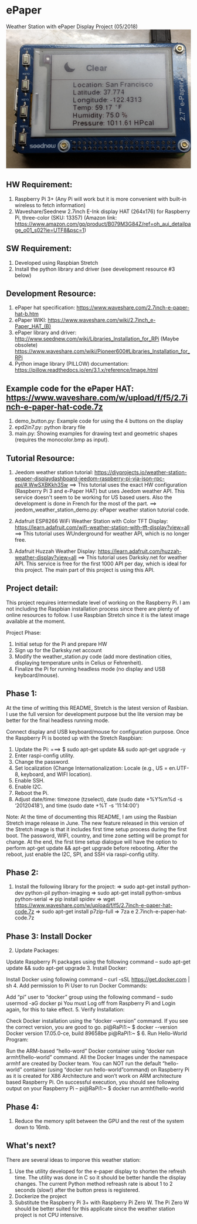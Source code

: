 # ePaper
Weather Station with ePaper Display Project (05/2018)
![text](https://github.com/nsxlai/ePaper/blob/master/IMG_20180611_230516.jpg)

HW Requirement:
---------------
1. Raspberry Pi 3+ (Any Pi will work but it is more convenient with built-in wireless to fetch information)
2. Waveshare/Seednew 2.7inch E-Ink display HAT (264x176) for Raspberry Pi, three-color (SKU: 13357)
(Amazon link: https://www.amazon.com/gp/product/B079M3G84Z/ref=oh_aui_detailpage_o01_s02?ie=UTF8&psc=1)

SW Requirement:
---------------
1. Developed using Raspbian Stretch
2. Install the python library and driver (see development resource #3 below)

Development Resource:
---------------------
1. ePaper hat specification: https://www.waveshare.com/2.7inch-e-paper-hat-b.htm
2. ePaper WIKI: https://www.waveshare.com/wiki/2.7inch_e-Paper_HAT_(B)
3. ePaper library and driver: http://www.seednew.com/wiki/Libraries_Installation_for_RPi (Maybe obsolete)
                              https://www.waveshare.com/wiki/Pioneer600#Libraries_Installation_for_RPi
4. Python image library (PILLOW) documentation: https://pillow.readthedocs.io/en/3.1.x/reference/Image.html

Example code for the ePaper HAT: https://www.waveshare.com/w/upload/f/f5/2.7inch-e-paper-hat-code.7z
--------------------------------
1. demo_button.py: Example code for using the 4 buttons on the display
2. epd2in7.py: python ibrary file
3. main.py: Showing examples for drawing text and geometric shapes (requires the monocolor.bmp as input).

Tutorial Resource:
------------------
1. Jeedom weather station tutorial: https://diyprojects.io/weather-station-epaper-displaydashboard-jeedom-raspberry-pi-via-json-rpc-api/#.WwSXBKkh3Sw
==> This tutorial uses the exact HW configuration (Raspberry Pi 3 and e-Paper HAT) but uses Jeedom weather API. This service doesn't seem to be working for US based users. Also the development is done in French for the most of the part.
==> jeedom_weather_station_demo.py: ePaper weather station tutorial code.

2. Adafruit ESP8266 WiFi Weather Station with Color TFT Display: https://learn.adafruit.com/wifi-weather-station-with-tft-display?view=all
==> This tutorial uses WUnderground for weather API, which is no longer free.

3. Adafruit Huzzah Weather Display: https://learn.adafruit.com/huzzah-weather-display?view=all
==> This tutorial uses Darksky.net for weather API. This service is free for the first 1000 API per day, which is ideal for this project. The main part of this project is using this API.

Project detail:
---------------
This project requires intermediate level of working on the Raspberry Pi. I am not including the Raspbian installation process since
there are plenty of online resources to follow. I use Raspbian Stretch since it is the latest image available at the moment.

   Project Phase:
   1. Initial setup for the Pi and prepare HW
   2. Sign up for the Darksky.net account
   3. Modify the weather_station.py code (add more destination cities, displaying temperature units in Celius or Fehrenheit).
   4. Finalize the Pi for running headless mode (no display and USB keyboard/mouse).


Phase 1:
--------
At the time of writting this README, Stretch is the latest version of Rasbian. I use the full version for development purpose but the lite version may be better for the final headless running mode.

Connect display and USB keyboard/mouse for configuration purpose. Once the Raspberry Pi is booted up with the Stretch Raspbian:
1. Update the Pi: ===> $ sudo apt-get update && sudo apt-get upgrade -y
2. Enter raspi-config utility.
3. Change the password.
4. Set localization (Change Internationalization: Locale (e.g., US = en.UTF-8, keyboard, and WIFI location).
5. Enable SSH.
6. Enable I2C.
7. Reboot the Pi.
8. Adjust date/time: timezone (tzselect), date (sudo date +%Y%m%d -s ‘20120418'), and time (sudo date +%T -s '11:14:00')

Note: At the time of documenting this README, I am using the Rasbian Stretch image release in June. The new feature released in this version of the Stretch image is that it includes first time setup process during the first boot. The password, WIFI, country, and time zone setting will be prompt for change. At the end, the first time setup dialogue will have the option to perform apt-get update && apt-get upgrade before rebooting. After the reboot, just enable the I2C, SPI, and SSH via raspi-config utilty.

## Phase 2:
1. Install the following library for the project:
=> sudo apt-get install python-dev python-pil python-imaging
=> sudo apt-get install python-smbus python-serial
=> pip install spidev
=> wget https://www.waveshare.com/w/upload/f/f5/2.7inch-e-paper-hat-code.7z
=> sudo apt-get install p7zip-full
=> 7za e 2.7inch-e-paper-hat-code.7z

## Phase 3: Install Docker
2. Update Packages:

Update Raspberry Pi packages using the following command –
sudo apt-get update && sudo apt-get upgrade
3. Install Docker:

Install Docker using following command –
curl -sSL https://get.docker.com | sh
4. Add permission to Pi User to run Docker Commands:

Add “pi” user to “docker” group using the following command –
sudo usermod -aG docker pi
You must Log off from Raspberry Pi and Login again, for this to take effect.
5. Verify Installation:

Check Docker installation using the “docker –version” command. If you see the correct version, you are good to go.
pi@RaPi1:~ $ docker --version
Docker version 17.05.0-ce, build 89658be
pi@RaPi1:~ $
6. Run Hello-World Program:

Run the ARM-based “hello-word” Docker container using “docker run armhf/hello-world” command. All the Docker Images under the namespace armhf are created by Docker team.
You can NOT run the default “hello-world” container (using “docker run hello-world”command) on Raspberry Pi as it is created for X86 Architecture and won’t work on ARM architecture based Raspberry Pi.
On successful execution, you should see following output on your Raspberry Pi –
pi@RaPi1:~ $ docker run armhf/hello-world


## Phase 4:
1. Reduce the memory split between the GPU and the rest of the system down to 16mb.

## What's next?
There are several ideas to imporve this weather station:
1. Use the utility developed for the e-paper display to shorten the refresh time. The utility was done in C so it should be better handle the display changes. The current Python method refreash rate is about 1 to 2 seconds (slow!) after the button press is registered.
2. Dockerize the project
3. Substitute the Raspberry Pi 3+ with Raspberry Pi Zero W. The Pi Zero W should be better suited for this applicate since the weather station project is not CPU intensive.
